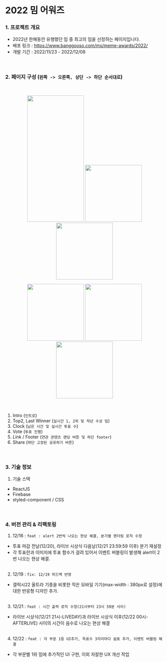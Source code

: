 # 2022 밈 어워즈

### 1. 프로젝트 개요
- 2022년 한해동안 유행했던 밈 중 최고의 밈을 선정하는 페이지입니다.
- 배포 링크 : https://www.banggooso.com/ms/meme-awards/2022/
- 개발 기간 : 2022/11/23 - 2022/12/08
<br/><br/><br/>

### 2. 페이지 구성 (`왼쪽 -> 오른쪽, 상단 -> 하단 순서대로`)
<br/>
<p align="center">
  <img src="https://user-images.githubusercontent.com/66259692/207210598-f98ad15b-a153-4379-a1a2-f8b7a195154f.png" width="180" height="400"/>
  <img src="https://user-images.githubusercontent.com/66259692/207210484-b7aa06d7-9326-4c28-8829-32ae92ab1f00.png" width="180" heigth="400"/>
  <img src="https://user-images.githubusercontent.com/66259692/207210733-1883ecfb-22dc-4b7b-8dae-6dd5105e1863.png" width="180" heigth="400"/>
</p>
<p align="center">
  <img src="https://user-images.githubusercontent.com/66259692/207210862-a849c431-46d7-465f-9c91-0617bdb5bd64.png" width="180" heigth="400"/>
  <img src="https://user-images.githubusercontent.com/66259692/207210953-a77850d8-43ad-47dd-9cac-9506f7a89feb.png" width="180" heigth="400"/>
  <img src="https://user-images.githubusercontent.com/66259692/207211077-d14c3710-c438-4046-b78f-309c06a5cbab.png" width="180" heigth="400"/>
</p>
<br/>

1) Intro (`인트로`)
2) Top2, Last Winner (`실시간 1, 2위 및 작년 수상 밈`)
3) Clock (`남은 시간 및 실시간 투표 수`)
4) Vote (`투표 진행`)
5) Link / Footer (`연관 콘텐츠 랜딩 버튼 및 하단 footer`)
6) Share (`하단 고정된 공유하기 버튼`)
<br/><br/><br/>

### 3. 기술 정보
1) 기술 스택
- ReactJS
- Firebase
- styled-component / CSS
<br/><br/><br/>

### 4. 버전 관리 & 리팩토링
1) 12/16 : `feat : alert 2번씩 나오는 현상 해결, 분기별 랜더링 로직 수정`
- 투표 마감 전날(12/20), 라이브 시상식 다음날(12/21 23:59:59 이후) 분기 재설정
- 각 투표란과 이미지에 투표 함수가 걸려 있어서 이벤트 버블링이 발생해 alert이 2번 나오는 현상 해결.<br/><br/>
2) 12/19 : `fix: 12/19 피드백 반영` 
- 갤럭시22 울트라 기종을 비롯한 작은 모바일 기기(max-width : 380px로 설정)에 대한 반응형 디자인 추가.<br/><br/>
3) 12/21 : `feat : 시간 출력 로직 수정(21시부터 23시 59분 사이)`
- 라이브 시상식(12/21 21시-LIVEDAY)과 라이브 시상식 이후(12/22 00시-AFTERLIVE) 사이의 시간이 음수로 나오는 현상 해결<br/><br/>
4) 12/22 : `feat : 각 부문 1등 UI추가, 득표수 3자리마다 쉼표 추가, 이벤트 버블링 해결`
- 각 부문별 1위 밈에 추가적인 UI 구현, 이외 자잘한 UX 개선 작업

